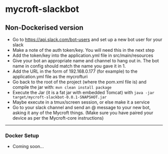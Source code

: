 # mycroft-slackbot

## Non-Dockerised version ##

* Go to https://api.slack.com/bot-users and set up a new bot user for your slack
* Make a note of the auth token/key. You will need this in the next step
* Add the token/key into the application.yml file in src/main/resources
* Give your bot an appropriate name and channel to hang out in. The bot name in config should match the name you gave it in 1.
* Add the URL in the form of 192.168.0.177 (for example) to the application.yml file as the mycrofturi
* Go back to the root of the project (where the pom.xml file is) and compile the jar with:
    `mvn clean install package`
* Execute the Jar (it is a fat jar with embedded Tomcat) with `java -jar target/mycroft-slackbot-0.0.1-SNAPSHOT.jar`
* Maybe execute in a tmux/screen session, or else make it a service
* Go to your slack channel and send an @ message to your new bot, asking it any of the Mycroft things. (Make sure you have paired your device as per the Mycroft-core instructions)

------

### Docker Setup ###

* Coming soon...